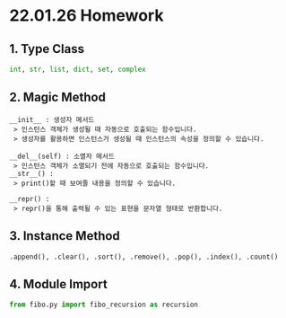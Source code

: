 # 22.01.26 Homework

## 1. Type Class

```python
int, str, list, dict, set, complex
```

## 2. Magic Method
```
__init__ : 생성자 메서드  
 > 인스턴스 객체가 생성될 때 자동으로 호출되는 함수입니다.
 > 생성자를 활용하면 인스턴스가 생성될 때 인스턴스의 속성을 정의할 수 있습니다.
 
__del__(self) : 소멸자 메서드
 > 인스턴스 객체가 소멸되기 전에 자동으로 호출되는 함수입니다.
__str__() :
 > print()할 때 보여줄 내용을 정의할 수 있습니다.
 
__repr() :
 > repr()을 통해 출력될 수 있는 표현을 문자열 형태로 반환합니다.
```
## 3. Instance Method

```
.append(), .clear(), .sort(), .remove(), .pop(), .index(), .count()
```

## 4. Module Import
```python
from fibo.py import fibo_recursion as recursion
```